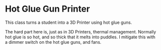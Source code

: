 # Hot Glue Gun Printer
This class turns a student into a 3D Printer using hot glue guns.

The hard part here is, just as in 3D Printers, thermal management.
Normally hot glue is so hot, and so thick that it melts into puddles.
I mitigate this with a dimmer switch on the hot glue guns, and fans.
